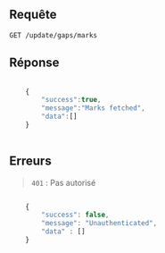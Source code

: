 ## Requête

`GET /update/gaps/marks`

## Réponse

```javascript
    
    {
        "success":true,
        "message":"Marks fetched",
        "data":[]
    }
    
```

## Erreurs

> `401` : Pas autorisé

```javascript

    { 
        "success": false,
        "message": "Unauthenticated",
        "data" : []
    }

```
